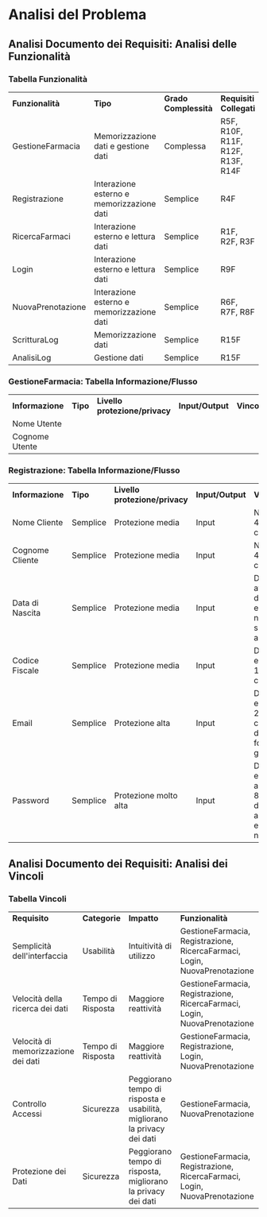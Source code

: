 # Analisi del Problema
## Analisi Documento dei Requisiti: Analisi delle Funzionalità

### Tabella Funzionalità

|||||
|:---|:---|:---|:---|
|**Funzionalità**|**Tipo**|**Grado Complessità**|**Requisiti Collegati**|
|GestioneFarmacia|Memorizzazione dati e gestione dati|Complessa|R5F, R10F, R11F, R12F, R13F, R14F |
|Registrazione|Interazione esterno e memorizzazione dati|Semplice|R4F|
|RicercaFarmaci|Interazione esterno e lettura dati|Semplice|R1F, R2F, R3F|
|Login|Interazione esterno e lettura dati|Semplice|R9F|
|NuovaPrenotazione|Interazione esterno e memorizzazione dati|Semplice|R6F, R7F, R8F|
|ScritturaLog|Memorizzazione dati|Semplice| R15F|
|AnalisiLog|Gestione dati|Semplice| R15F|

### GestioneFarmacia: Tabella Informazione/Flusso

||||||
|:---|:---|:---|:---| :---|
|**Informazione**|**Tipo**|**Livello protezione/privacy**|**Input/Output**|**Vincoli**|
|Nome Utente|||||
|Cognome Utente|||||

### Registrazione: Tabella Informazione/Flusso

||||||
|:---|:---|:---|:---| :---|
|**Informazione**|**Tipo**|**Livello protezione/privacy**|**Input/Output**|**Vincoli**|
|Nome Cliente|Semplice|Protezione media|Input|Non più di 40 caratteri|
|Cognome Cliente|Semplice|Protezione media|Input|Non più di 40 caratteri|
|Data di Nascita|Semplice|Protezione media|Input|Deve avere più di 16 anni e data di nascita successiva al 1900|
|Codice Fiscale|Semplice|Protezione media|Input|Deve essere di 16 caratteri|
|Email| Semplice|Protezione alta|Input|Deve essere di 256 caratteri e del formato giusto|
|Password|Semplice|Protezione molto alta|Input|Deve essere almeno di 8 caratteri, di cui uno alfabetico e uno numerico|

## Analisi Documento dei Requisiti: Analisi dei Vincoli
### Tabella Vincoli


|||||
|:---|:---|:---|:---|
|**Requisito**|**Categorie**|**Impatto**|**Funzionalità**|
|Semplicità dell'interfaccia|Usabilità|Intuitività di utilizzo| GestioneFarmacia, Registrazione, RicercaFarmaci, Login, NuovaPrenotazione |
|Velocità della ricerca dei dati|Tempo di Risposta|Maggiore reattività|GestioneFarmacia, Registrazione, RicercaFarmaci, Login, NuovaPrenotazione|
|Velocità di memorizzazione dei dati|Tempo di Risposta|Maggiore reattività|GestioneFarmacia, Registrazione, Login, NuovaPrenotazione|
|Controllo Accessi| Sicurezza | Peggiorano tempo di risposta e usabilità, migliorano la privacy dei dati | GestioneFarmacia, NuovaPrenotazione |
|Protezione dei Dati| Sicurezza | Peggiorano tempo di risposta, migliorano la privacy dei dati | GestioneFarmacia, Registrazione, RicercaFarmaci, Login, NuovaPrenotazione |
